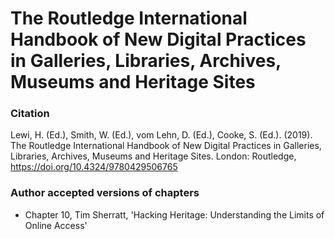 # The Routledge International Handbook of New Digital Practices in Galleries, Libraries, Archives, Museums and Heritage Sites

### Citation

Lewi, H. (Ed.), Smith, W. (Ed.), vom Lehn, D. (Ed.), Cooke, S. (Ed.). (2019). The Routledge International Handbook of New Digital Practices in Galleries, Libraries, Archives, Museums and Heritage Sites. London: Routledge, <https://doi.org/10.4324/9780429506765>

### Author accepted versions of chapters

* Chapter 10, Tim Sherratt, 'Hacking Heritage: Understanding the Limits of Online Access'
